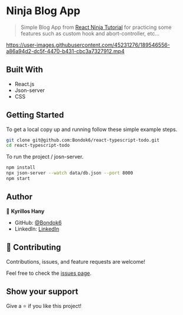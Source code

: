 # Ninja Blog App

> Simple Blog App from [React Ninja Tutorial](https://www.youtube.com/playlist?list=PL4cUxeGkcC9gZD-Tvwfod2gaISzfRiP9d) for practicing some features such as custom hook and abort-controller, etc...


https://user-images.githubusercontent.com/45231276/189546556-a86a94d2-dc5f-4470-b431-cbc3a7327912.mp4


## Built With
- React.js
- Json-server
- CSS

## Getting Started

To get a local copy up and running follow these simple example steps.

```bash
git clone git@github.com:Bondok6/react-typescript-todo.git
cd react-typescript-todo
```

To run the project / josn-server.

```bash
npm install
npx json-server --watch data/db.json --port 8000
npm start
```

## Author

👤 **Kyrillos Hany**

- GitHub: [@Bondok6](https://github.com/Bondok6)
- LinkedIn: [LinkedIn](https://www.linkedin.com/in/kyrillos-hany/)


## 🤝 Contributing

Contributions, issues, and feature requests are welcome!

Feel free to check the [issues page](../../issues/).

## Show your support

Give a ⭐️ if you like this project!
